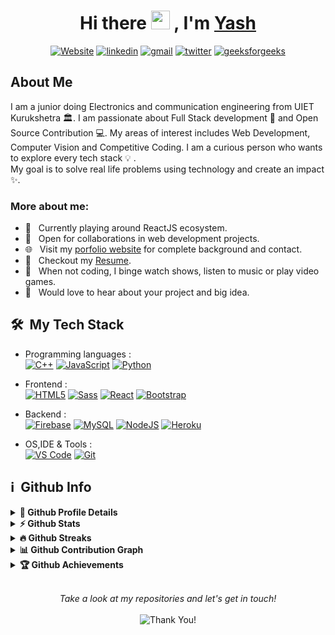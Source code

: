 <h1 align="center"> Hi there <img src="https://media.giphy.com/media/hvRJCLFzcasrR4ia7z/giphy.gif" width="30px"> , I'm <a href="">Yash</a> </h1>



<p align="center">
    <a href=""><img alt="Website" title="website" src="https://img.shields.io/badge/-Website-47CCCC?style=flat&logo=Google-Chrome&logoColor=white&link="/></a>
  <a href="https://www.linkedin.com/in/yash-kumar-9b785b1a6/"><img alt="linkedin" title="Linkedin" src="https://img.shields.io/badge/LinkedIn-0077B5?style=flat&logo=linkedin&logoColor=white&link=https://www.linkedin.com/in/yash-kumar-9b785b1a6/"/></a>
  <a href="mailto:yash38709@gmail.com"><img alt="gmail" title="gmail" src="https://img.shields.io/badge/Gmail-red?style=flat&logo=Gmail&logoColor=white&link=mailto:yash38709@gmail.com"/></a>
<a href="https://twitter.com/me_yash_"><img alt="twitter" title="twitter" src="https://img.shields.io/badge/-Twitter-1ca0f1?style=flat&labelColor=1ca0f1&logo=twitter&logoColor=white&link=https://twitter.com/me_yash_"/></a>
<a href="https://auth.geeksforgeeks.org/user/yash22154/practice/"><img alt="geeksforgeeks" title="geeksforgeeks" src="https://img.shields.io/badge/-geeksforgeeks-success?style=flat&logo=geeksforgeeks&logoColor=white"/></a>

</p>

<h2>About Me</h2>

I am a junior doing Electronics and communication engineering from UIET Kurukshetra :classical_building:. I am passionate about Full Stack development 🚀 and Open Source Contribution 💻. My areas of interest includes Web Development, Computer Vision and Competitive Coding.
I am a curious person who wants to explore every tech stack :bulb: .<br>
My goal is to solve real life problems using technology and create an impact :sparkles:.

### More about me:

- 🔭 &nbsp; Currently playing around ReactJS ecosystem.
- 🤝 &nbsp; Open for collaborations in web development projects.
- 🌐 &nbsp; Visit my [porfolio website]() for complete background and contact.
- 📝 &nbsp; Checkout my [Resume](https://drive.google.com/file/d/1N4I1Qq44_uzVOGIeGUo5t0OoPVRX8X_e/view?usp=sharing).
- :ski: &nbsp; When not coding, I binge watch shows, listen to music or play video games.
- 🌱 &nbsp; Would love to hear about your project and big idea.

<h2> 🛠 &nbsp;My Tech Stack</h2>

- Programming languages : <br />
  [![C++](https://img.shields.io/badge/C%2B%2B-00599C?style=flat&logo=c%2B%2B&logoColor=white)](https://www.cplusplus.com/) 
  [![JavaScript](https://img.shields.io/badge/JavaScript-F7DF1E?style=flat&logo=javascript&logoColor=black)](https://developer.mozilla.org/en-US/docs/Web/JavaScript) 
  [![Python](https://img.shields.io/badge/Python-14354C?style=flat&logo=python&logoColor=white)](https://www.python.org)
- Frontend : <br />
  [![HTML5](https://img.shields.io/badge/HTML5-E34F26?style=flat&logo=html5&logoColor=white)](https://www.w3.org/html/) 
  [![Sass](https://img.shields.io/badge/Sass-CC6699?style=flat&logo=sass&logoColor=white)](https://sass-lang.com/)
  [![React](https://img.shields.io/badge/React-20232A?style=flat&logo=react&logoColor=61DAFB)](https://reactjs.org/) 
  [![Bootstrap](https://img.shields.io/badge/Bootstrap-563D7C?style=flat&logo=bootstrap&logoColor=white)](https://getbootstrap.com)
- Backend : <br />
  [![Firebase](https://img.shields.io/badge/-Firebase-2C2D72?style=flat&logo=firebase&logoColor=FFCA28)](https://firebase.google.com/) 
  [![MySQL](https://img.shields.io/badge/MySQL-00000F?style=flat&logo=mysql&logoColor=white)](https://www.mysql.com/) 
  [![NodeJS](https://img.shields.io/badge/Node.js-43853D?style=flat&logo=node.js&logoColor=white)](https://nodejs.org) 
  [![Heroku](https://img.shields.io/badge/Heroku-430098?style=flat&logo=heroku&logoColor=white)](https://heroku.com) 
  
- OS,IDE & Tools : <br />
  [![VS Code](http://img.shields.io/badge/-VS%20Code-5C2D91?style=flat&logo=visual-studio-code&logoColor=white)](https://code.visualstudio.com/) 
  [![Git](https://img.shields.io/badge/Git-F05032?style=flat&logo=git&logoColor=white)](https://git-scm.com/)

<h2>ℹ️ &nbsp;Github Info</h2>
<details>	
  <summary><b>🔎 Github Profile Details</b></summary>
<p align="center"><img height="180em" src="https://github-profile-summary-cards.vercel.app/api/cards/profile-details?username=yash2026&theme=github_dark" alt="yash2026" align = "center"/></p>
</details>
<details>	
  <summary><b>⚡ Github Stats</b></summary>
<p align="center"><img height="180em" src="https://github-readme-stats.vercel.app/api?username=yash2026&hide_border=true&count_private=true&show_icons=true&theme=radical" alt="yash2026" align = "center"/>
<img height="180em" src="https://github-readme-stats.vercel.app/api/top-langs?username=yash2026&show_icons=true&locale=en&layout=compact&hide_border=true&theme=radical" alt="yash2026" align = "center"/></p>
</details>
<details>
 <summary><b>🔥 Github Streaks</b></summary>
<p align="center"><img src="https://github-readme-streak-stats.herokuapp.com/?user=yash2026&theme=black-ice&hide_border=true&stroke=0000&background=0D1117&ring=e05397&fire=e05397&currStreakLabel=e05397" alt="yash2026" /></p>
</details>
<details>
<summary><b>📊 Github Contribution Graph</b></summary>
<p align="center"<a href="#"><img alt="" src="https://activity-graph.herokuapp.com/graph?username=yash2026&bg_color=0D1117&color=e05397&line=e05397&point=FFFFFF&hide_border=true&" /></a></p>
</details>
<details>   
 <summary><b>🏆 Github Achievements</b></summary>
<p align="center"> <a href="https://github.com/yash2026"><img src="https://github-profile-trophy.vercel.app/?username=yash2026&margin-w=5&theme=radical" alt="yash2026" /></a> </p>
</details>
<br>
 
<p align="center">
    <i>Take a look at my repositories and let's get in touch!</i><br><br>
   <img alt="Thank You!" title="Thank You" src="https://img.shields.io/badge/Thank-You-ff69b4.svg"/>
</p>
